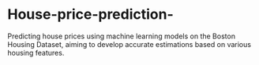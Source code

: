# House-price-prediction-
Predicting house prices using machine learning models on the Boston Housing Dataset, aiming to develop accurate estimations based on various housing features.
